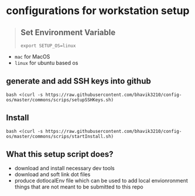 # configurations for workstation setup

> ## Set Environment Variable
>
> `export SETUP_OS=linux`

- `mac` for MacOS
- `linux` for ubuntu based os

## generate and add SSH keys into github

`bash <(curl -s https://raw.githubusercontent.com/bhavik3210/config-os/master/commons/scrips/setupSSHKeys.sh)`

## Install

`bash <(curl -s https://raw.githubusercontent.com/bhavik3210/config-os/master/commons/scrips/startInstall.sh)`

## What this setup script does?

- download and install necessary dev tools
- download and soft link dot files
- produce dotlocalEnv file which can be used to add local envionronment things that are not meant to be submitted to this repo
